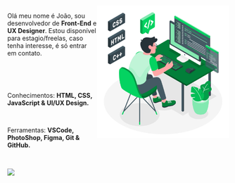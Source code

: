 <img src="./img/eu-pc.svg" min-width="200px" max-width="200px" width="300px" align="right" alt="">

<p align="left"> 
  Olá meu nome é João, sou desenvolvedor de <strong>Front-End</strong> e <strong>UX Designer</strong>. Estou disponível para estagio/freelas, caso tenha interesse, é só entrar em contato.
</p>
</br>
</br>
</br>
<p align="left">
  Conhecimentos: <strong>HTML, CSS, JavaScript & UI/UX Design.</strong>
</p>
</br>
<p align="left">
  Ferramentas: <strong>VSCode, PhotoShop, Figma, Git & GitHub.</strong>
</p>
</br>

<p align="left">
  
  <a href="https://www.linkedin.com/in/jo%C3%A3o-vitor-camargo-49815a1b0/" alt="Linkedin">
  <img src="https://img.shields.io/badge/-Linkedin-0e76a8?style=for-the-badge&logo=Linkedin&logoColor=white&link=https://www.linkedin.com/in/iuricode" /></a>

</p>  
